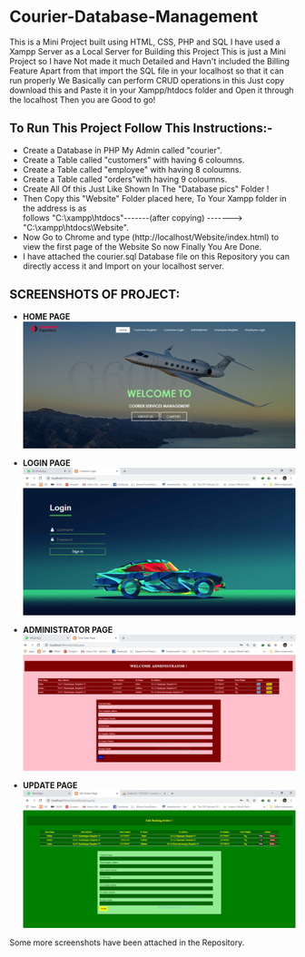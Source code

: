 # Courier-Database-Management
 This is a Mini Project built using HTML, CSS, PHP and SQL 
 I have used a Xampp Server as a Local Server for Building this Project 
 This is just a Mini Project so I have Not made it much Detailed and 
 Havn't included the Billing Feature Apart from that 
 import the SQL file in your localhost so that it can run properly
 We Basically can perform CRUD operations in this 
 Just copy download this and Paste it in your Xampp/htdocs folder and 
 Open it through the localhost Then you are Good to go! 

## To Run This Project Follow This Instructions:-
* Create a Database in PHP My Admin called "courier".
* Create a Table called "customers" with having 6 coloumns.
* Create a Table called "employee" with having 8 coloumns.
* Create a Table called "orders"with having 9 coloumns.
* Create All Of this Just Like Shown In The "Database pics" Folder !
* Then Copy this "Website"  Folder placed here, To Your Xampp folder in the address is as      
follows "C:\xampp\htdocs\"-------(after copying) ------->   "C:\xampp\htdocs\Website".
* Now Go to Chrome and type (http://localhost/Website/index.html)
to view the first page of the Website So now Finally You Are Done.
* I have attached the courier.sql Database file on this Repository you can directly access it and Import on your localhost server.

## SCREENSHOTS OF PROJECT: 
*   **HOME PAGE**
![](1%20Home%20page.PNG)

*  **LOGIN PAGE**
![](2%20Login%20page.PNG)

*  **ADMINISTRATOR PAGE**
![](4%20Administrator%20page.PNG)

*  **UPDATE PAGE**
![](5%20Updating%20orders.PNG)

Some more screenshots have been attached in the Repository.
